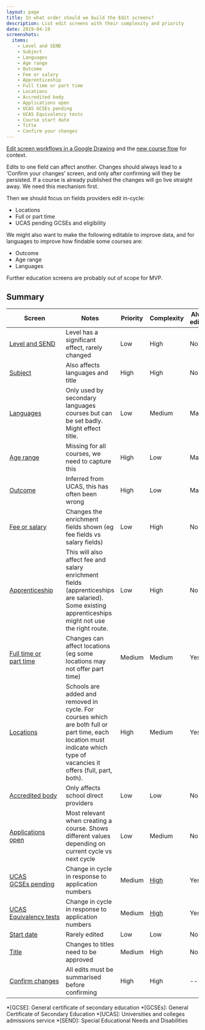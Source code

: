 ```yaml
---
layout: page
title: In what order should we build the Edit screens?
description: List edit screens with their complexity and priority
date: 2019-04-19
screenshots:
  items:
    - Level and SEND
    - Subject
    - Languages
    - Age range
    - Outcome
    - Fee or salary
    - Apprenticeship
    - Full time or part time
    - Locations
    - Accredited body
    - Applications open
    - UCAS GCSEs pending
    - UCAS Equivalency tests
    - Course start date
    - Title
    - Confirm your changes
---
```

<!-- markdownlint-disable MD051 -->

[Edit screen workflows in a Google Drawing](https://docs.google.com/drawings/d/1OrJYSTmRSJD2GEAWFnr2lXLNo7A9J9GDsPMQUm0Pi0M/edit) and the [new course flow](https://docs.google.com/drawings/d/1DAhz464j1XDyQPoOH0adIwAceUwuGU1rqsWkVn8ZQ8I/edit) for context.

Edits to one field can affect another. Changes should always lead to a ‘Confirm your changes’ screen, and only after confirming will they be persisted. If a course is already published the changes will go live straight away. We need this mechanism first.

Then we should focus on fields providers edit in-cycle:

- Locations
- Full or part time
- UCAS pending GCSEs and eligibility

We might also want to make the following editable to improve data, and for languages to improve how findable some courses are:

- Outcome
- Age range
- Languages

Further education screens are probably out of scope for MVP.

## Summary

| Screen | Notes | Priority | Complexity | Always editable |
|-|-|-|-|-|
| [Level and SEND](#level-and-send) | Level has a significant effect, rarely changed | Low | High | No |
| [Subject](#subject) | Also affects languages and title | High | High | No |
| [Languages](#languages) | Only used by secondary languages courses but can be set badly. Might effect title. | Low | Medium | Maybe |
| [Age range](#age-range) | Missing for all courses, we need to capture this | High | Low | Maybe |
| [Outcome](#outcome) | Inferred from UCAS, this has often been wrong | High | Low | Maybe |
| [Fee or salary](#fee-or-salary) | Changes the enrichment fields shown (eg fee fields vs salary fields) | Low | High | No |
| [Apprenticeship](#apprenticeship) | This will also affect fee and salary enrichment fields (apprenticeships are salaried). Some existing apprenticeships might not use the right route. | Low | High | No |
| [Full time or part&nbsp;time](#full-time-or-part-time) | Changes can affect locations (eg some locations may not offer part time)  | Medium | Medium | Yes |
| [Locations](#locations) | Schools are added and removed in cycle. For courses which are both full or part time, each location must indicate which type of vacancies it offers (full, part, both). | High | Medium | Yes |
| [Accredited body](#accredited-body) | Only affects school direct providers | Low | Low | No |
| [Applications open](#applications-open) | Most relevant when creating a course. Shows different values depending on current cycle vs next cycle | Low | Medium | No |
| [UCAS GCSEs&nbsp;pending](#ucas-gcses-pending) | Change in cycle in response to application numbers | Medium | [High](/publish-teacher-training-courses/minimum-course-requirements-logic) | Yes |
| [UCAS Equivalency&nbsp;tests](#ucas-equivalency-tests) | Change in cycle in response to application numbers | Medium | [High](/publish-teacher-training-courses/minimum-course-requirements-logic) | Yes |
| [Start date](#course-start-date) | Rarely edited | Low | Low | No |
| [Title](#title) | Changes to titles need to be approved | Medium | High | No |
| [Confirm changes](#confirm-your-change) | All edits must be summarised before confirming | High | High | -- |

<!-- markdownlint-enable MD051 -->

*[GCSE]: General certificate of secondary education
*[GCSEs]: General Certificate of Secondary Education
*[UCAS]: Universities and colleges admissions service
*[SEND]: Special Educational Needs and Disabilities
